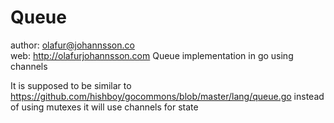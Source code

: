 # Queue
author: olafur@johannsson.co<br>
web: http://olafurjohannsson.com
Queue implementation in go using channels

It is supposed to be similar to https://github.com/hishboy/gocommons/blob/master/lang/queue.go instead of using mutexes it will use channels for state
